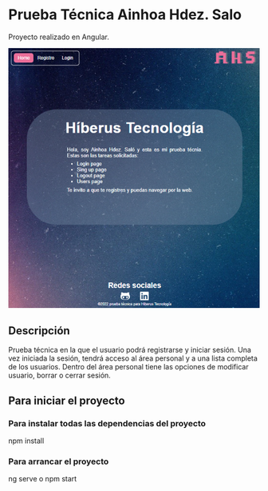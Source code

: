 # Prueba Técnica Ainhoa Hdez. Salo

Proyecto realizado en Angular.

![Image text](./src/assets/images/home.PNG)

## Descripción

Prueba técnica en la que el usuario podrá registrarse y iniciar sesión. Una vez iniciada la sesión, tendrá acceso al área personal y a una lista completa de los usuarios. Dentro del área personal tiene las opciones de modificar usuario, borrar o cerrar sesión.

## Para iniciar el proyecto

### Para instalar todas las dependencias del proyecto
npm install

### Para arrancar el proyecto
ng serve o npm start
